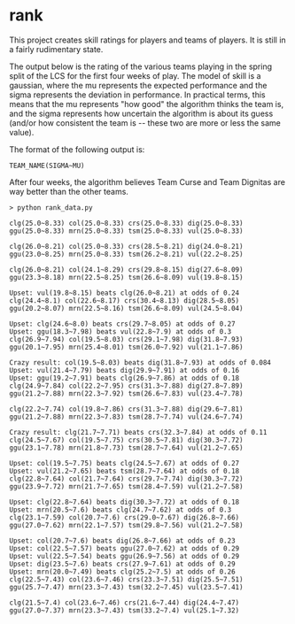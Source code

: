 rank
====

This project creates skill ratings for players and teams of players. It is still in a fairly 
rudimentary state.

The output below is the rating of the various teams playing in the spring split of the LCS
for the first four weeks of play. The model of skill is a gaussian, where the mu represents
the expected performance and the sigma represents the deviation in performance. In practical
terms, this means that the mu represents "how good" the algorithm thinks the team is, and the
sigma represents how uncertain the algorithm is about its guess (and/or how consistent the team
is -- these two are more or less the same value).

The format of the following output is:

    TEAM_NAME(SIGMA~MU)
    
After four weeks, the algorithm believes Team Curse and Team Dignitas are way better than the other
teams.

```
> python rank_data.py 

clg(25.0~8.33) col(25.0~8.33) crs(25.0~8.33) dig(25.0~8.33) ggu(25.0~8.33) mrn(25.0~8.33) tsm(25.0~8.33) vul(25.0~8.33)

clg(26.0~8.21) col(25.0~8.33) crs(28.5~8.21) dig(24.0~8.21) ggu(23.0~8.25) mrn(25.0~8.33) tsm(26.2~8.21) vul(22.2~8.25)

clg(26.0~8.21) col(24.1~8.29) crs(29.8~8.15) dig(27.6~8.09) ggu(23.3~8.18) mrn(22.5~8.25) tsm(26.6~8.09) vul(19.8~8.15)

Upset: vul(19.8~8.15) beats clg(26.0~8.21) at odds of 0.24
clg(24.4~8.1) col(22.6~8.17) crs(30.4~8.13) dig(28.5~8.05) ggu(20.2~8.07) mrn(22.5~8.16) tsm(26.6~8.09) vul(24.5~8.04)

Upset: clg(24.6~8.0) beats crs(29.7~8.05) at odds of 0.27
Upset: ggu(18.3~7.98) beats vul(22.8~7.9) at odds of 0.3
clg(26.9~7.94) col(19.5~8.03) crs(29.1~7.98) dig(31.8~7.93) ggu(20.1~7.95) mrn(25.4~8.01) tsm(26.0~7.92) vul(21.1~7.86)

Crazy result: col(19.5~8.03) beats dig(31.8~7.93) at odds of 0.084
Upset: vul(21.4~7.79) beats dig(29.9~7.91) at odds of 0.16
Upset: ggu(19.2~7.91) beats clg(26.9~7.86) at odds of 0.18
clg(24.9~7.84) col(22.2~7.95) crs(31.3~7.88) dig(27.8~7.89) ggu(21.2~7.88) mrn(22.3~7.92) tsm(26.6~7.83) vul(23.4~7.78)

clg(22.2~7.74) col(19.8~7.86) crs(31.3~7.88) dig(29.6~7.81) ggu(21.2~7.88) mrn(22.3~7.83) tsm(28.7~7.74) vul(24.6~7.74)

Crazy result: clg(21.7~7.71) beats crs(32.3~7.84) at odds of 0.11
clg(24.5~7.67) col(19.5~7.75) crs(30.5~7.81) dig(30.3~7.72) ggu(23.1~7.78) mrn(21.8~7.73) tsm(28.7~7.64) vul(21.2~7.65)

Upset: col(19.5~7.75) beats clg(24.5~7.67) at odds of 0.27
Upset: vul(21.2~7.65) beats tsm(28.7~7.64) at odds of 0.18
clg(22.8~7.64) col(21.7~7.64) crs(29.7~7.74) dig(30.3~7.72) ggu(23.9~7.72) mrn(21.7~7.65) tsm(28.4~7.59) vul(21.2~7.58)

Upset: clg(22.8~7.64) beats dig(30.3~7.72) at odds of 0.18
Upset: mrn(20.5~7.6) beats clg(24.7~7.62) at odds of 0.3
clg(23.1~7.59) col(20.7~7.6) crs(29.0~7.67) dig(26.8~7.66) ggu(27.0~7.62) mrn(22.1~7.57) tsm(29.8~7.56) vul(21.2~7.58)

Upset: col(20.7~7.6) beats dig(26.8~7.66) at odds of 0.23
Upset: col(22.5~7.57) beats ggu(27.0~7.62) at odds of 0.29
Upset: vul(22.5~7.54) beats ggu(26.9~7.56) at odds of 0.29
Upset: dig(23.5~7.6) beats crs(27.9~7.61) at odds of 0.29
Upset: mrn(20.0~7.49) beats clg(25.2~7.5) at odds of 0.26
clg(22.5~7.43) col(23.6~7.46) crs(23.3~7.51) dig(25.5~7.51) ggu(25.7~7.47) mrn(23.3~7.43) tsm(32.2~7.45) vul(23.5~7.41)

clg(21.5~7.4) col(23.6~7.46) crs(21.6~7.44) dig(24.4~7.47) ggu(27.0~7.37) mrn(23.3~7.43) tsm(33.2~7.4) vul(25.1~7.32)
```
